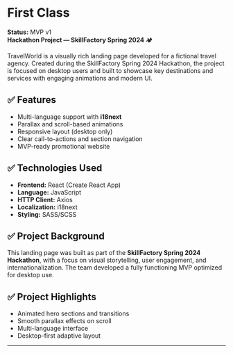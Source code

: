 # First Class

**Status:** MVP v1  
**Hackathon Project — SkillFactory Spring 2024** 🏕️

TravelWorld is a visually rich landing page developed for a fictional travel agency. Created during the SkillFactory Spring 2024 Hackathon, the project is focused on desktop users and built to showcase key destinations and services with engaging animations and modern UI.

## ✅ Features

- Multi-language support with **i18next**  
- Parallax and scroll-based animations  
- Responsive layout (desktop only)  
- Clear call-to-actions and section navigation  
- MVP-ready promotional website  

## ✅ Technologies Used

- **Frontend:** React (Create React App)  
- **Language:** JavaScript  
- **HTTP Client:** Axios  
- **Localization:** i18next  
- **Styling:** SASS/SCSS  

## ✅ Project Background

This landing page was built as part of the **SkillFactory Spring 2024 Hackathon**, with a focus on visual storytelling, user engagement, and internationalization. The team developed a fully functioning MVP optimized for desktop use.

## ✅ Project Highlights

- Animated hero sections and transitions  
- Smooth parallax effects on scroll  
- Multi-language interface  
- Desktop-first adaptive layout  

---


